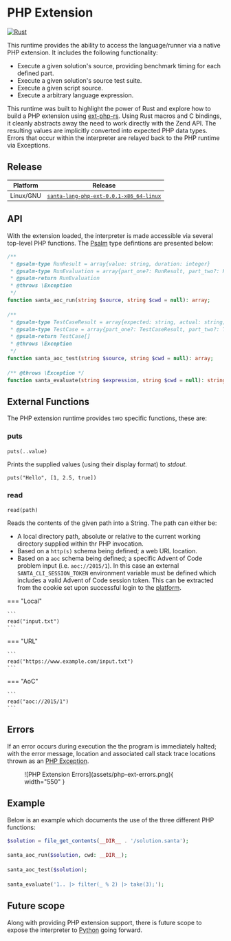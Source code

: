 # PHP Extension

[![Rust](https://img.shields.io/badge/rust-%23000000.svg?style=for-the-badge&logo=rust&logoColor=white)](https://github.com/eddmann/santa-lang-rs/tree/main/runtime/php-ext)

This runtime provides the ability to access the language/runner via a native PHP extension.
It includes the following functionality:

- Execute a given solution's source, providing benchmark timing for each defined part.
- Execute a given solution's source test suite.
- Execute a given script source.
- Execute a arbitrary language expression.

This runtime was built to highlight the power of Rust and explore how to build a PHP extension using [ext-php-rs](https://github.com/davidcole1340/ext-php-rs).
Using Rust macros and C bindings, it cleanly abstracts away the need to work directly with the Zend API.
The resulting values are implicitly converted into expected PHP data types.
Errors that occur within the interpreter are relayed back to the PHP runtime via Exceptions.

## Release

| Platform  | Release                                                                                                                                              |
| --------- | ---------------------------------------------------------------------------------------------------------------------------------------------------- |
| Linux/GNU | [`santa-lang-php-ext-0.0.1-x86_64-linux`](https://github.com/eddmann/santa-lang-rs/releases/download/0.0.1/santa-lang-php-ext-0.0.1-x86_64-linux.so) |

## API

With the extension loaded, the interpreter is made accessible via several top-level PHP functions.
The [Psalm](https://psalm.dev/) type defintions are presented below:

```php
/**
 * @psalm-type RunResult = array{value: string, duration: integer}
 * @psalm-type RunEvaluation = array{part_one?: RunResult, part_two?: RunResult} | RunResult
 * @psalm-return RunEvaluation
 * @throws \Exception
 */
function santa_aoc_run(string $source, string $cwd = null): array;

/**
 * @psalm-type TestCaseResult = array{expected: string, actual: string; passed: bool}
 * @psalm-type TestCase = array{part_one?: TestCaseResult, part_two?: TestCaseResult}
 * @psalm-return TestCase[]
 * @throws \Exception
 */
function santa_aoc_test(string $source, string $cwd = null): array;

/** @throws \Exception */
function santa_evaluate(string $expression, string $cwd = null): string;
```

## External Functions

The PHP extension runtime provides two specific functions, these are:

### puts

```
puts(..value)
```

Prints the supplied values (using their display format) to _stdout_.

```
puts("Hello", [1, 2.5, true])
```

### read

```
read(path)
```

Reads the contents of the given path into a String.
The path can either be:

- A local directory path, absolute or relative to the current working directory supplied within thr PHP invocation.
- Based on a `http(s)` schema being defined; a web URL location.
- Based on a `aoc` schema being defined; a specific Advent of Code problem input (i.e. `aoc://2015/1`).
  In this case an external `SANTA_CLI_SESSION_TOKEN` environment variable must be defined which includes a valid Advent of Code session token.
  This can be extracted from the cookie set upon successful login to the [platform](https://adventofcode.com/).

=== "Local"

    ```
    read("input.txt")
    ```

=== "URL"

    ```
    read("https://www.example.com/input.txt")
    ```

=== "AoC"

    ```
    read("aoc://2015/1")
    ```

## Errors

If an error occurs during execution the the program is immediately halted; with the error message, location and associated call stack trace locations thrown as an [PHP Exception](https://www.php.net/manual/en/class.exception.php).

<figure markdown>
  ![PHP Extension Errors](assets/php-ext-errors.png){ width="550" }
</figure>

## Example

Below is an example which documents the use of the three different PHP functions:

```php
$solution = file_get_contents(__DIR__ . '/solution.santa');

santa_aoc_run($solution, cwd: __DIR__);

santa_aoc_test($solution);

santa_evaluate('1.. |> filter(_ % 2) |> take(3);');
```

## Future scope

Along with providing PHP extension support, there is future scope to expose the interpreter to [Python](https://github.com/PyO3/pyo3) going forward.
